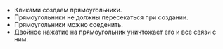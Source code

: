 - Кликами создаем прямоугольники.
- Прямоугольники не должны пересекаться при создании.
- Прямоугольники можно соеденить.
- Двойное нажатие на прямоугольник уничтожает его и все связи с ним.

